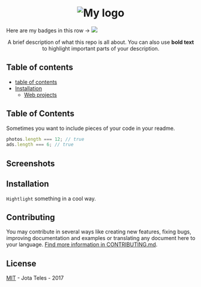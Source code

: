 <h1 align="center">
  <br>
   <img src="" alt="My logo"/>
  <br>
</h1>
<p align="center">  
<p>Here are my badges in this row ->  
 <a href="https://opensource.org/licenses/MIT"><img src="https://img.shields.io/badge/license-MIT-blue.svg"></a>
</p>

<p align="center">
  A brief description of what this repo is all about. You can also use <strong>bold text</strong> to highlight important parts of your description.
</p>

## Table of contents

- [table of contents](#table-of-contents)
- [Installation](#installation)
  - [Web projects](#web-projects)

## Table of Contents

Sometimes you want to include pieces of your code in your readme.

```javascript
photos.length === 12; // true
ads.length === 6; // true
```

<h2 id="screen">Screenshots</h2>
<h2 id="installation">Installation</h2>

`Hightlight` something in a cool way.

## Contributing

You may contribute in several ways like creating new features, fixing bugs, improving documentation and examples
or translating any document here to your language. [Find more information in CONTRIBUTING.md](CONTRIBUTING.md).

## License

[MIT](LICENSE) - Jota Teles - 2017
